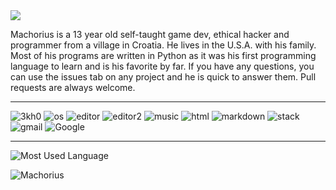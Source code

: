 <img src="https://readme-typing-svg.herokuapp.com?vCenter=true&lines=Machorius;Ethical+Hacker;Game+Dev;Self+Taught;">


Machorius is a 13 year old self-taught game dev, ethical hacker and programmer from a village in Croatia. He lives in the U.S.A. with his family. Most of his programs are written in Python as it was his first programming language to learn and is his favorite by far. If you have any questions, you can use the issues tab on any project and he is quick to answer them. Pull requests are always welcome.

_______________________________
<img src="https://komarev.com/ghpvc/?username=3kh0&label=Profile Visitors&color=001eff&style=flat" alt="3kh0" />   <img src="https://img.shields.io/badge/OS-macOS-lightgrey/?logo=apple" alt="os"> <img src="https://img.shields.io/badge/Editor-VS%20Code-blue/?logo=visualstudiocode&logoColor=blue&color=blue" alt="editor">   <img src="https://img.shields.io/badge/Editor-Sublime%20Text-blue/?logo=sublimetext&logoColor=warning&color=orange" alt="editor2">   <img src="https://img.shields.io/badge/Listens%20to-Spotify-blue/?logo=spotify&logoColor=warning&color=1DB954" alt="music">   <img src="https://img.shields.io/badge/Knows-HTML-blue/?logo=html5&logoColor=warning&color=orange" alt="html">   <img src="https://img.shields.io/badge/Knows-MarkDown-FFF?logo=markdown" alt="markdown">   <img src="https://img.shields.io/badge/Uses-stackoverflow-blue/?logo=stackoverflow&logoColor=warning&color=ef8236" alt="stack">   <img alt="gmail" src="https://img.shields.io/badge/Uses-Gmail-blue/?logo=gmail&logoColor=warning&color=red">   <img alt="Google" src="https://img.shields.io/badge/Uses-Google-blue/?logo=google&logoColor=ff1b2d&color=ff1b2d">
_______________________________

![Most Used Language](https://github-readme-stats.vercel.app/api/top-langs/?username=MACHORIUS&show_icons=true&theme=radical)
<p><img src="https://github-readme-streak-stats.herokuapp.com/?user=Machorius&theme=dark" alt="Machorius" /></p><br>



  </html>
</html>
